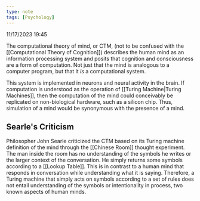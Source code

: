 ```yaml
---
type: note
tags: [Psychology]
---
```

11/17/2023 19:45

  

The computational theory of mind, or CTM, (not to be confused with the [[Computational Theory of Cognition]]) describes the human mind as an information processing system and posits that cognition and consciousness are a form of computation. Not just that the mind is analogous to a computer program, but that it *is* a computational system. 

This system is implemented in neurons and neural activity in the brain. If computation is understood as the operation of [[Turing Machine|Turing Machines]], then the computation of the mind could conceivably be replicated on non-biological hardware, such as a silicon chip. Thus, simulation of a mind would be synonymous with the presence of a mind.

## Searle's Criticism
Philosopher John Searle criticized the CTM based on its Turing machine definition of the mind through the [[Chinese Room]] thought experiment. The man inside the room has no understanding of the symbols he writes or the larger context of the conversation. He simply returns some symbols according to a [[Lookup Table]]. This is in contrast to a human mind that responds in conversation while understanding what it is saying. Therefore, a Turing machine that simply acts on symbols according to a set of rules does not entail understanding of the symbols or intentionality in process, two known aspects of human minds.